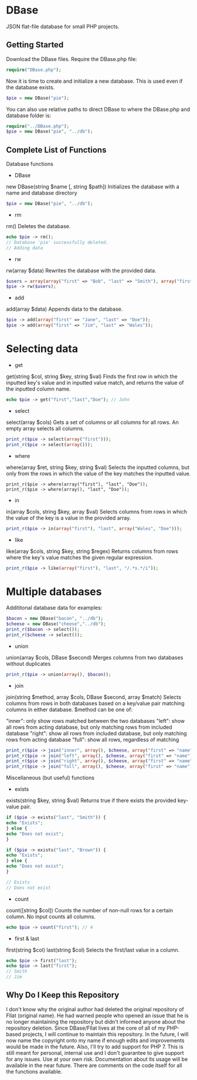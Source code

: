 # DBase
JSON flat-file database for small PHP projects.


## Getting Started
Download the DBase files. Require the DBase.php file:

```php
require("DBase.php");
```

Now it is time to create and initialize a new database. This is used even if the database exists.

```php
$pie = new DBase("pie");
```

You can also use relative paths to direct DBase to where the DBase.php and database folder is:

```php
require("../DBase.php");
$pie = new DBase("pie", "../db");
```

## Complete List of Functions
Database functions

- DBase

new DBase(string $name [, string $path])
Initializes the database with a name and database directory

```php
$pie = new DBase("pie", "../db");
```

- rm

rm()
Deletes the database.

```php
echo $pie -> rm();
// Database 'pie' successfully deleted.
// Adding data
```

- rw

rw(array $data)
Rewrites the database with the provided data.

```php
$users = array(array("first" => "Bob", "last" => "Smith"), array("first" => "John", "last" => "Doe"));
$pie -> rw($users);
```

- add

add(array $data)
Appends data to the database.

```php
$pie -> add(array("first" => "Jane", "last" => "Doe"));
$pie -> add(array("first" => "Jim", "last" => "Wales"));
```

# Selecting data

- get

get(string $col, string $key, string $val)
Finds the first row in which the inputted key's value and in inputted value match, and returns the value of the inputted column name.

```php
echo $pie -> get("first","last","Doe"); // John
```

- select

select(array $cols)
Gets a set of columns or all columns for all rows. An empty array selects all columns.

```php
print_r($pie -> select(array("first")));
print_r($pie -> select(array()));
```

- where

where(array $ret, string $key, string $val)
Selects the inputted columns, but only from the rows in which the value of the key matches the inputted value.

```
print_r($pie -> where(array("first"), "last", "Doe"));
print_r($pie -> where(array(), "last", "Doe"));
```

- in

in(array $cols, string $key, array $val)
Selects columns from rows in which the value of the key is a value in the provided array. 

```php
print_r($pie -> in(array("first"), "last", array("Wales", "Doe")));
```

- like

like(array $cols, string $key, string $regex)
Returns columns from rows where the key's value matches the given regular expression.

```php
print_r($pie -> like(array("first"), "last", "/.*s.*/i"));
```

# Multiple databases

Addititonal database data for examples:

```php
$bacon = new DBase("bacon", "../db");
$cheese = new DBase("cheese","../db");
print_r($bacon -> select());
print_r($cheese -> select());
```
- union

union(array $cols, DBase $second)
Merges columns from two databases without duplicates

```php
print_r($pie -> union(array(), $bacon));
```

- join

join(string $method, array $cols, DBase $second, array $match)
Selects columns from rows in both databases based on a key/value pair matching columns in either database. $method can be one of:

"inner": only show rows matched between the two databases
"left": show all rows from acting database, but only matching rows from included database
"right": show all rows from included database, but only matching rows from acting database
"full": show all rows, regardless of matching

```php
print_r($pie -> join("inner", array(), $cheese, array("first" => "name")));
print_r($pie -> join("left", array(), $cheese, array("first" => "name")));
print_r($pie -> join("right", array(), $cheese, array("first" => "name")));
print_r($pie -> join("full", array(), $cheese, array("first" => "name")));
```

Miscellaneous (but useful) functions

- exists

exists(string $key, string $val)
Returns true if there exists the provided key-value pair.

```php
if ($pie -> exists("last", "Smith")) {
echo "Exists";
} else {
echo "Does not exist";
}

if ($pie -> exists("last", "Brown")) {
echo "Exists";
} else {
echo "Does not exist";
}

// Exists
// Does not exist
```

- count

count([string $col])
Counts the number of non-null rows for a certain column. No input counts all columns.

```php
echo $pie -> count("first"); // 4
```

- first & last

first(string $col)
last(string $col)
Selects the first/last value in a column.

```php
echo $pie -> first("last");
echo $pie -> last("first");
// Smith
// Jim
```

## Why Do I Keep this Repository
I don't know why the original author had deleted the original repository of Fllat (original name). He had warned people who opened an issue that he is no longer maintaining the repository but didn't informed anyone about the repository deletion. Since DBase/Fllat lives at the core of all of my PHP-based projects, I will continue to maintain this repository. In the future, I will now name the copyright onto my name if enough edits and improvements would be made in the future. Also, I'll try to add support for PHP 7. This is still meant for personal, internal use and I don't guarantee to give support for any issues. Use at your own risk. Documentation about its usage will be available in the near future. There are comments on the code itself for all the functions available.